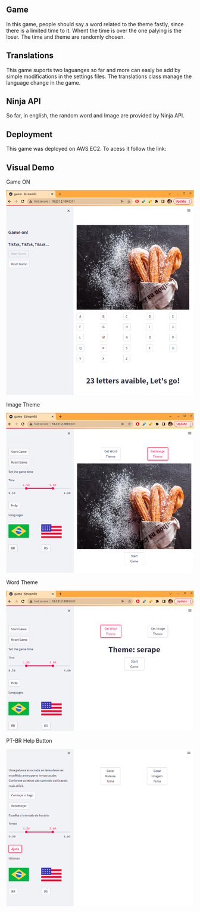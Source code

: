 ## Game 

In this game, people should say a word related to the theme fastly, since there is a limited time to it. Whent the time is over the one palying is the loser.
The time and theme are randomly chosen.


## Translations

This game suports two laguanges so far and more can easly be add by simple modifications in the settings files.
The translations class manage the language change in the game.


## Ninja API


So far, in english, the random word and Image are provided by Ninja API.

## Deployment 

This game was deployed on AWS EC2. 
To acess it follow the link:

## Visual Demo

Game ON

![GameOn](demo_imgs/gameon.png)

Image Theme

![imagetheme](demo_imgs/imageTheme.png)

Word Theme

![wrodtheme](demo_imgs/wordTheme.png)

PT-BR Help Button

![help](demo_imgs/BR_help.png)





